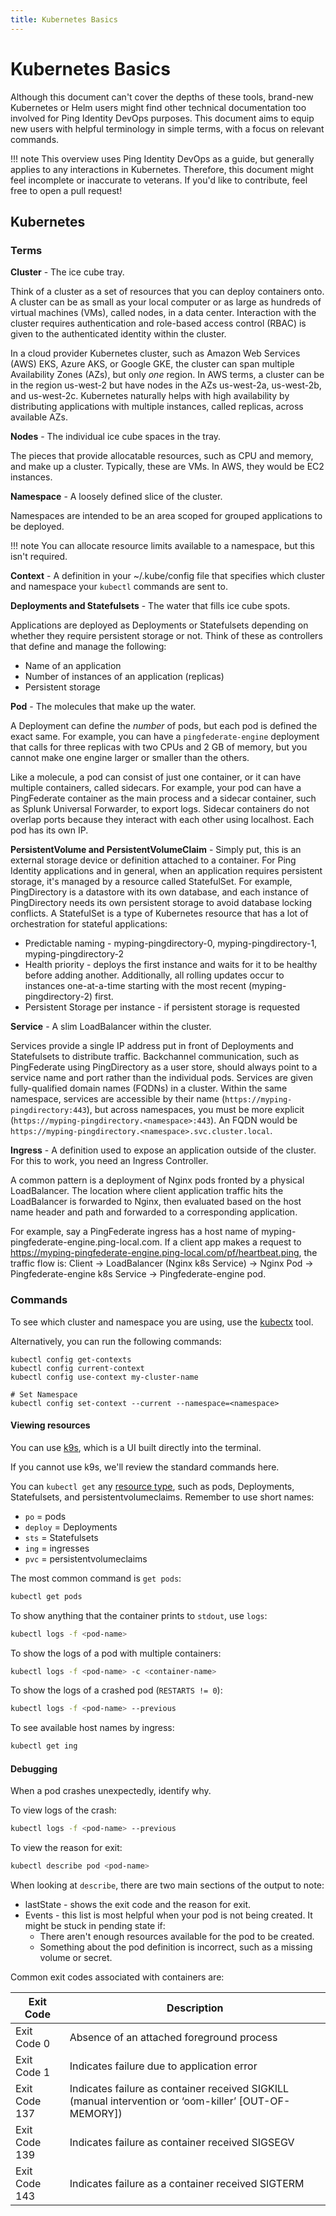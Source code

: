 ```yaml
---
title: Kubernetes Basics
---
```


# Kubernetes Basics

Although this document can't cover the depths of these tools, brand-new Kubernetes or Helm users might find other technical documentation too involved for Ping Identity DevOps purposes. This document aims to equip new users with helpful terminology in simple terms, with a focus on relevant commands.

!!! note
    This overview uses Ping Identity DevOps as a guide, but generally applies to any interactions in Kubernetes. Therefore, this document might feel incomplete or inaccurate to veterans. If you'd like to contribute, feel free to open a pull request!

## Kubernetes

### Terms

**Cluster** - The ice cube tray.

Think of a cluster as a set of resources that you can deploy containers onto. A cluster can be as small as your local computer or as large as hundreds of virtual machines (VMs), called nodes, in a data center. Interaction with the cluster requires authentication and role-based access control (RBAC) is given to the authenticated identity within the cluster.

In a cloud provider Kubernetes cluster, such as Amazon Web Services (AWS) EKS, Azure AKS, or Google GKE, the cluster can span multiple Availability Zones (AZs), but only _one_ region. In AWS terms, a cluster can be in the region us-west-2 but have nodes in the AZs us-west-2a, us-west-2b, and us-west-2c. Kubernetes naturally helps with high availability by distributing applications with multiple instances, called replicas, across available AZs.

**Nodes** - The individual ice cube spaces in the tray.

The pieces that provide allocatable resources, such as CPU and memory, and make up a cluster. Typically, these are VMs. In AWS, they would be EC2 instances.

**Namespace** - A loosely defined slice of the cluster.

Namespaces are intended to be an area scoped for grouped applications to be deployed.

!!! note
    You can allocate resource limits available to a namespace, but this isn't required.

**Context** - A definition in your ~/.kube/config file that specifies which cluster and namespace your `kubectl` commands are sent to.

**Deployments and Statefulsets** - The water that fills ice cube spots.

Applications are deployed as Deployments or Statefulsets depending on whether they require persistent storage or not. Think of these as controllers that define and manage the following:

  * Name of an application
  * Number of instances of an application (replicas)
  * Persistent storage

**Pod** - The molecules that make up the water.

A Deployment can define the _number_ of pods, but each pod is defined the exact same. For example, you can have a `pingfederate-engine` deployment that calls for three replicas with two CPUs and 2 GB of memory, but you cannot make one engine larger or smaller than the others.

Like a molecule, a pod can consist of just one container, or it can have multiple containers, called sidecars. For example, your pod can have a PingFederate container as the main process and a sidecar container, such as Splunk Universal Forwarder, to export logs. Sidecar containers do not overlap ports because they interact with each other using localhost. Each pod has its own IP.

**PersistentVolume and PersistentVolumeClaim** - Simply put, this is an external storage device or definition attached to a container. For Ping Identity applications and in general, when an application requires persistent storage, it's managed by a resource called StatefulSet. For example, PingDirectory is a datastore with its own database, and each instance of PingDirectory needs its own persistent storage to avoid database locking conflicts. A StatefulSet is a type of Kubernetes resource that has a lot of orchestration for stateful applications:

  * Predictable naming - myping-pingdirectory-0, myping-pingdirectory-1, myping-pingdirectory-2
  * Health priority - deploys the first instance and waits for it to be healthy before adding another. Additionally, all rolling updates occur to instances one-at-a-time starting with the most recent (myping-pingdirectory-2) first.
  * Persistent Storage per instance - if persistent storage is requested

**Service** - A slim LoadBalancer within the cluster.

Services provide a single IP address put in front of Deployments and Statefulsets to distribute traffic. Backchannel communication, such as PingFederate using PingDirectory as a user store, should always point to a service name and port rather than the individual pods. Services are given fully-qualified domain names (FQDNs) in a cluster. Within the same namespace, services are accessible by their name (`https://myping-pingdirectory:443`), but across namespaces, you must be more explicit (`https://myping-pingdirectory.<namespace>:443`). An FQDN would be `https://myping-pingdirectory.<namespace>.svc.cluster.local`.

**Ingress** - A definition used to expose an application outside of the cluster. For this to work, you need an Ingress Controller.

A common pattern is a deployment of Nginx pods fronted by a physical LoadBalancer. The location where client application traffic hits the LoadBalancer is forwarded to Nginx, then evaluated based on the host name header and path and forwarded to a corresponding application.

For example, say a PingFederate ingress has a host name of myping-pingfederate-engine.ping-local.com. If a client app makes a request to https://myping-pingfederate-engine.ping-local.com/pf/heartbeat.ping, the traffic flow is: Client -> LoadBalancer (Nginx k8s Service) -> Nginx Pod -> Pingfederate-engine k8s Service -> Pingfederate-engine pod.

### Commands

To see which cluster and namespace you are using, use the [kubectx](https://github.com/ahmetb/kubectx#installation) tool.

Alternatively, you can run the following commands:

  ```shell
  kubectl config get-contexts
  kubectl config current-context
  kubectl config use-context my-cluster-name

  # Set Namespace
  kubectl config set-context --current --namespace=<namespace>
  ```

#### Viewing resources

You can use [k9s](https://github.com/derailed/k9s), which is a UI built directly into the terminal.

If you cannot use k9s, we'll review the standard commands here.

You can `kubectl get` any [resource type](https://kubernetes.io/docs/reference/kubectl/overview/#resource-types), such as pods, Deployments, Statefulsets, and persistentvolumeclaims. Remember to use short names:

* `po` = pods
* `deploy` = Deployments
* `sts` = Statefulsets
* `ing` = ingresses
* `pvc` = persistentvolumeclaims

The most common command is `get pods`:

  ```sh
  kubectl get pods
  ```

To show anything that the container prints to `stdout`, use `logs`:

  ```sh
  kubectl logs -f <pod-name>
  ```

To show the logs of a pod with multiple containers:

  ```sh
  kubectl logs -f <pod-name> -c <container-name>
  ```

To show the logs of a crashed pod (`RESTARTS != 0`):

  ```sh
  kubectl logs -f <pod-name> --previous
  ```

To see available host names by ingress:

  ```sh
  kubectl get ing
  ```

#### Debugging

When a pod crashes unexpectedly, identify why.

To view logs of the crash:

  ```sh
  kubectl logs -f <pod-name> --previous
  ```

To view the reason for exit:

  ```sh
  kubectl describe pod <pod-name>
  ```

When looking at `describe`, there are two main sections of the output to note:

  - lastState - shows the exit code and the reason for exit.
  - Events -  this list is most helpful when your pod is not being created. It might be stuck in pending state if:
    * There aren't enough resources available for the pod to be created.
    * Something about the pod definition is incorrect, such as a missing volume or secret.

Common exit codes associated with containers are:

  | Exit Code | Description |
  |---|---|
  | Exit Code 0 | Absence of an attached foreground process|
  | Exit Code 1 | Indicates failure due to application error |
  | Exit Code 137 | Indicates failure as container received SIGKILL (manual intervention or ‘oom-killer’ [OUT-OF-MEMORY]) |
  | Exit Code 139 | Indicates failure as container received SIGSEGV |
  | Exit Code 143 | Indicates failure as a container received SIGTERM |
